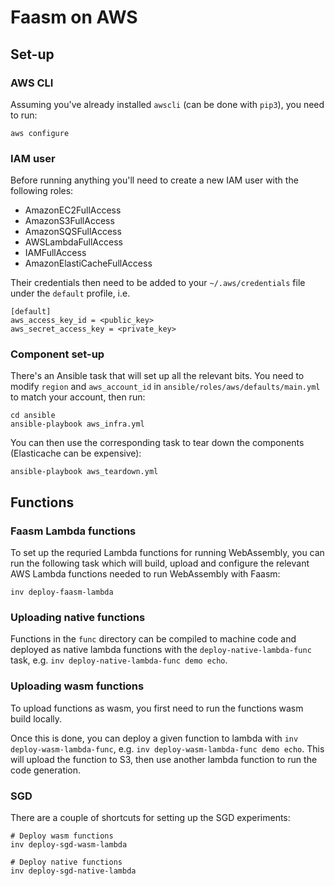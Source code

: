 # Faasm on AWS

## Set-up

### AWS CLI

Assuming you've already installed `awscli` (can be done with `pip3`), you need to run:

```
aws configure
```

### IAM user

Before running anything you'll need to create a new IAM user with the following roles:

- AmazonEC2FullAccess
- AmazonS3FullAccess
- AmazonSQSFullAccess
- AWSLambdaFullAccess
- IAMFullAccess
- AmazonElastiCacheFullAccess

Their credentials then need to be added to your `~/.aws/credentials` file under the `default` profile, i.e.

```
[default]
aws_access_key_id = <public_key>
aws_secret_access_key = <private_key>
```

### Component set-up

There's an Ansible task that will set up all the relevant bits. You need to modify `region` and `aws_account_id`
in `ansible/roles/aws/defaults/main.yml` to match your account, then run:

```
cd ansible
ansible-playbook aws_infra.yml
```

You can then use the corresponding task to tear down the components (Elasticache can be expensive):

```
ansible-playbook aws_teardown.yml
```

## Functions

### Faasm Lambda functions

To set up the requried Lambda functions for running WebAssembly, you can run the following task which will
build, upload and configure the relevant AWS Lambda functions needed to run WebAssembly with Faasm:

```
inv deploy-faasm-lambda
```

### Uploading native functions

Functions in the `func` directory can be compiled to machine code and deployed as native lambda functions
with the `deploy-native-lambda-func` task, e.g. `inv deploy-native-lambda-func demo echo`.

### Uploading wasm functions

To upload functions as wasm, you first need to run the functions wasm build locally.

Once this is done, you can deploy a given function to lambda with `inv deploy-wasm-lambda-func`, e.g.
`inv deploy-wasm-lambda-func demo echo`. This will upload the function to S3, then use another lambda function to
run the code generation.

### SGD

There are a couple of shortcuts for setting up the SGD experiments:

```
# Deploy wasm functions
inv deploy-sgd-wasm-lambda

# Deploy native functions
inv deploy-sgd-native-lambda
```
